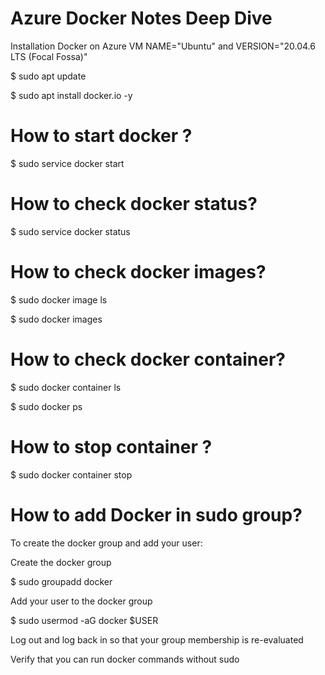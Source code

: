 # Azure Docker Notes Deep Dive
Installation Docker on Azure VM NAME="Ubuntu" and VERSION="20.04.6 LTS (Focal Fossa)"

$ sudo apt update

$ sudo apt install docker.io -y

# How to start docker ?
$ sudo service docker start

# How to check docker status?
$ sudo service docker status

# How to check docker images?
$ sudo docker image ls

$ sudo docker images

# How to check docker container?
$ sudo docker container ls

$ sudo docker ps

# How to stop container ?
$ sudo docker container stop <container-id>

# How to add Docker in sudo group?
To create the docker group and add your user:

Create the docker group

$ sudo groupadd docker

Add your user to the docker group

$ sudo usermod -aG docker $USER

Log out and log back in so that your group membership is re-evaluated

Verify that you can run docker commands without sudo 




